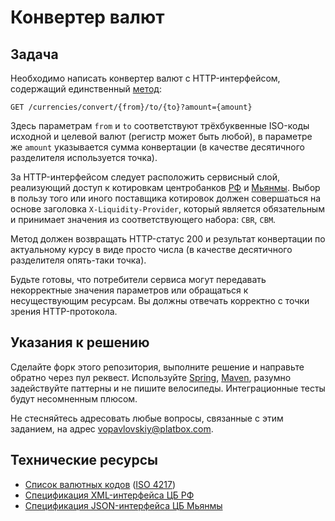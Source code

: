 # Конвертер валют

## Задача

Необходимо написать конвертер валют с HTTP-интерфейсом, содержащий единственный [метод](src/main/java/com/platbox/xrjt/Currencies.java#L13-L29):

```http
GET /currencies/convert/{from}/to/{to}?amount={amount}
```

Здесь параметрам `from` и `to` соответствуют трёхбуквенные ISO-коды исходной и целевой валют (регистр может быть любой), в параметре же `amount` указывается сумма конвертации (в качестве десятичного разделителя используется точка).

За HTTP-интерфейсом следует расположить сервисный слой, реализующий доступ к котировкам центробанков [РФ](http://www.cbr.ru/) и [Мьянмы](http://www.cbm.gov.mm/). Выбор в пользу того или иного поставщика котировок должен совершаться на основе заголовка `X-Liquidity-Provider`, который является обязательным и принимает значения из соответствующего набора: `CBR`, `CBM`.

Метод должен возвращать HTTP-статус 200 и результат конвертации по актуальному курсу в виде просто числа (в качестве десятичного разделителя опять-таки точка).

Будьте готовы, что потребители сервиса могут передавать некорректные значения параметров или обращаться к несуществующим ресурсам. Вы должны отвечать корректно с точки зрения HTTP-протокола.

## Указания к решению

Сделайте форк этого репозитория, выполните решение и направьте обратно через пул реквест. Используйте [Spring](https://spring.io/), [Maven](https://maven.apache.org/), разумно задействуйте паттерны и не пишите велосипеды. Интеграционные тесты будут несомненным плюсом.

Не стесняйтесь адресовать любые вопросы, связанные с этим заданием, на адрес vopavlovskiy@platbox.com.

## Технические ресурсы

- [Список валютных кодов](http://www.currency-iso.org/en/home/tables/table-a1.html) ([ISO 4217](http://www.iso.org/iso/currency_codes))
- [Спецификация XML-интерфейса ЦБ РФ](http://www.cbr.ru/scripts/Root.asp?PrtId=SXML)
- [Спецификация JSON-интерфейса ЦБ Мьянмы](http://forex.cbm.gov.mm/index.php/api)
